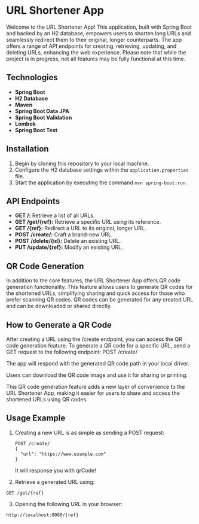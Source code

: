# URL Shortener App

Welcome to the URL Shortener App! This application, built with Spring Boot and backed by an H2 database, empowers users to shorten long URLs and seamlessly redirect them to their original, longer counterparts. The app offers a range of API endpoints for creating, retrieving, updating, and deleting URLs, enhancing the web experience. Please note that while the project is in progress, not all features may be fully functional at this time.

## Technologies

- **Spring Boot** 
- **H2 Database**
- **Maven** 
- **Spring Boot Data JPA**
- **Spring Boot Validation**
- **Lombok** 
- **Spring Boot Test** 
## Installation

1. Begin by cloning this repository to your local machine.
2. Configure the H2 database settings within the `application.properties` file.
3. Start the application by executing the command `mvn spring-boot:run`.

## API Endpoints

- **GET /:** Retrieve a list of all URLs.
- **GET /get/{ref}:** Retrieve a specific URL using its reference.
- **GET /{ref}:** Redirect a URL to its original, longer URL.
- **POST /create/:** Craft a brand-new URL.
- **POST /delete/{id}:** Delete an existing URL.
- **PUT /update/{ref}:** Modify an existing URL.


## QR Code Generation
In addition to the core features, the URL Shortener App offers QR code generation functionality. This feature allows users to generate QR codes for the shortened URLs, simplifying sharing and quick access for those who prefer scanning QR codes. QR codes can be generated for any created URL and can be downloaded or shared directly.

## How to Generate a QR Code

After creating a URL using the /create endpoint, you can access the QR code generation feature.
To generate a QR code for a specific URL, send a GET request to the following endpoint:
POST /create/

The app will respond with the generated QR code path in your local driver.

Users can download the QR code image and use it for sharing or printing.

This QR code generation feature adds a new layer of convenience to the URL Shortener App, making it easier for users to share and access the shortened URLs using QR codes.

## Usage Example

1. Creating a new URL is as simple as sending a POST request:

   ```http
   POST /create/
   {
     "url": "https://www.example.com"
   }
   ```

   It will response you with qrCode!


2. Retrieve a generated URL using:
```http
GET /get/{ref}
```


3. Opening the following URL in your browser:
```http
http://localhost:8080/{ref}
```

